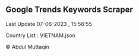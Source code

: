

## Google Trends Keywords Scraper 
 
Last Update 07-06-2023 , 15:56:55

Country List :
VIETNAM.json



© Abdul Muttaqin 
